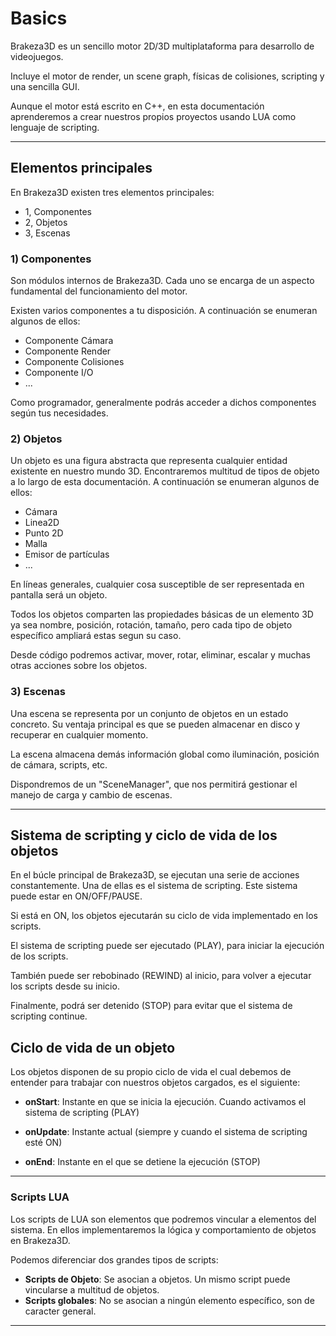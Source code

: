 # Basics

Brakeza3D es un sencillo motor 2D/3D multiplataforma para desarrollo de videojuegos.

Incluye el motor de render, un scene graph, físicas de colisiones, scripting y una sencilla GUI.

Aunque el motor está escrito en C++, en esta documentación aprenderemos a crear nuestros propios
proyectos usando LUA como lenguaje de scripting.

---

## Elementos principales

En Brakeza3D existen tres elementos principales:

- 1, Componentes
- 2, Objetos
- 3, Escenas

### 1) Componentes

Son módulos internos de Brakeza3D. Cada uno se encarga de un aspecto fundamental del funcionamiento del motor.

Existen varios componentes a tu disposición. A continuación se enumeran algunos de ellos:

- Componente Cámara
- Componente Render
- Componente Colisiones
- Componente I/O
- ...

Como programador, generalmente podrás acceder a dichos componentes según tus necesidades. 

### 2) Objetos

Un objeto es una figura abstracta que representa cualquier entidad existente en nuestro mundo 3D. Encontraremos
multitud de tipos de objeto a lo largo de esta documentación. A continuación se enumeran algunos de ellos:

- Cámara
- Linea2D
- Punto 2D
- Malla
- Emisor de partículas
- ...

En líneas generales, cualquier cosa susceptible de ser representada en pantalla será un objeto.

Todos los objetos comparten las propiedades básicas de un elemento 3D ya sea nombre, posición, rotación, tamaño, pero cada tipo de objeto específico ampliará estas segun su caso.

Desde código podremos activar, mover, rotar, eliminar, escalar y muchas otras acciones sobre los objetos.

### 3) Escenas

Una escena se representa por un conjunto de objetos en un estado concreto. Su ventaja principal es que se pueden almacenar en disco y recuperar en cualquier momento.

La escena almacena demás información global como iluminación, posición de cámara, scripts, etc.

Dispondremos de un "SceneManager", que nos permitirá gestionar el manejo de carga y cambio de escenas.

---

## Sistema de scripting y ciclo de vida de los objetos

En el búcle principal de Brakeza3D, se ejecutan una serie de acciones constantemente. Una de ellas
es el sistema de scripting. Este sistema puede estar en ON/OFF/PAUSE. 

Si está en ON, los objetos ejecutarán su ciclo de vida implementado en los scripts.

El sistema de scripting puede ser ejecutado (PLAY), para iniciar la ejecución de los scripts.

También puede ser rebobinado (REWIND) al inicio, para volver a ejecutar los scripts desde su inicio.

Finalmente, podrá ser detenido (STOP) para evitar que el sistema de scripting continue. 

## Ciclo de vida de un objeto

Los objetos disponen de su propio ciclo de vida el cual debemos de entender para trabajar con nuestros objetos cargados, es el siguiente:

- **onStart**: Instante en que se inicia la ejecución. Cuando activamos el sistema de scripting (PLAY)

- **onUpdate**: Instante actual (siempre y cuando el sistema de scripting esté ON)

- **onEnd**: Instante en el que se detiene la ejecución (STOP)

---

### Scripts LUA

Los scripts de LUA son elementos que podremos vincular a elementos del sistema. En ellos implementaremos la lógica y comportamiento de objetos en Brakeza3D. 

Podemos diferenciar dos grandes tipos de scripts:

- **Scripts de Objeto**: Se asocian a objetos. Un mismo script puede vincularse a multitud de objetos.
- **Scripts globales**: No se asocian a ningún elemento específico, son de caracter general.

---